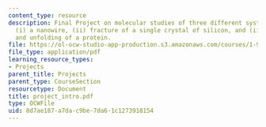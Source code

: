 ```yaml
---
content_type: resource
description: Final Project on molecular studies of three different systems, including
  (i) a nanowire, (ii) fracture of a single crystal of silicon, and (iii) deformation
  and unfolding of a protein.
file: https://ol-ocw-studio-app-production.s3.amazonaws.com/courses/1-978-from-nano-to-macro-introduction-to-atomistic-modeling-techniques-january-iap-2007/8d7ae187a7dac9be7da61c1273918154_project_intro.pdf
file_type: application/pdf
learning_resource_types:
- Projects
parent_title: Projects
parent_type: CourseSection
resourcetype: Document
title: project_intro.pdf
type: OCWFile
uid: 8d7ae187-a7da-c9be-7da6-1c1273918154
---
```

